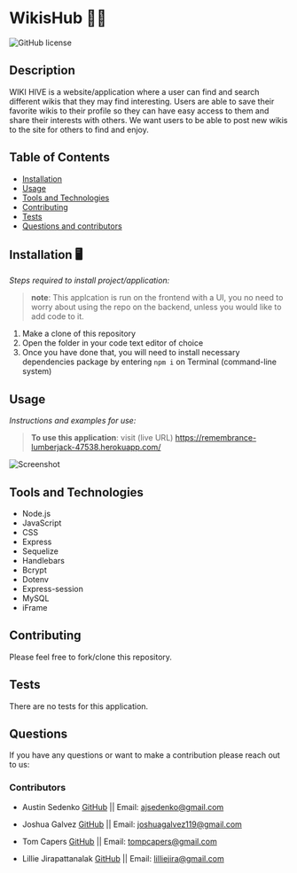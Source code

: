 # WikisHub 🍯🐝
![GitHub license](https://img.shields.io/badge/license-MIT-yellow.svg) 

## Description
WIKI HIVE is a website/application where a user can find and search different wikis that they may find interesting. 
Users are able to save their favorite wikis to their profile so they can have easy access to them and share their interests with others. We want users to be able to post new wikis to the site for others to find and enjoy.

## Table of Contents 
- [Installation](#installation)
- [Usage](#usage)
- [Tools and Technologies](#tools-and-Technologies)
- [Contributing](#contributing)
- [Tests](#tests)
- [Questions and contributors](#questions)


## Installation 🖥️
*Steps required to install project/application:*

> **note**: This applcation is run on the frontend with a UI, you no need to worry about using the repo on the backend, unless you would like to add code to it.

1.	Make a clone of this repository
2.	Open the folder in your code text editor of choice
3.	Once you have done that, you will need to install necessary dependencies package by entering `npm i` on Terminal (command-line system)


## Usage 
*Instructions and examples for use:* 
> **To use this application**: visit (live URL) https://remembrance-lumberjack-47538.herokuapp.com/

![Screenshot](https://github.com/Lilliemefie/Note-Taker/blob/main/assets/project%202%20screenshot.gif)


## Tools and Technologies 
- Node.js
- JavaScript
- CSS
- Express 
- Sequelize
- Handlebars
- Bcrypt
- Dotenv
- Express-session
- MySQL
- iFrame


## Contributing
Please feel free to fork/clone this repository.

## Tests
There are no tests for this application.

## Questions 
If you have any questions or want to make a contribution please reach out to us:
### Contributors
* Austin Sedenko [GitHub](https://github.com/ajsedenko) || Email: ajsedenko@gmail.com

* Joshua Galvez [GitHub](https://github.com/joshuagalvez11) || Email: joshuagalvez119@gmail.com

* Tom Capers [GitHub](https://github.com/TomCapers) || Email: tompcapers@gmail.com

* Lillie Jirapattanalak [GitHub](https://github.com/lilliemefie/) || Email: lilliejira@gmail.com
